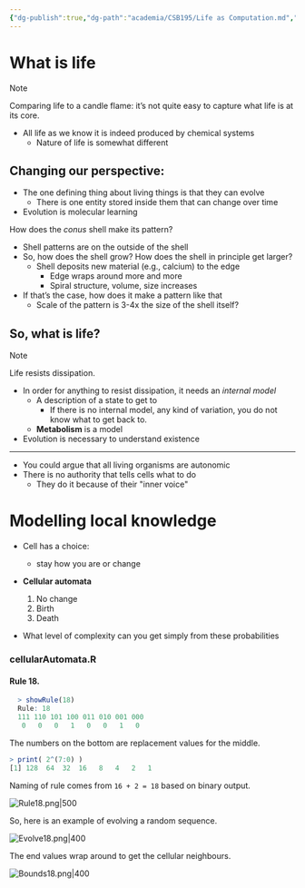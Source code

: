 ```yaml
---
{"dg-publish":true,"dg-path":"academia/CSB195/Life as Computation.md","permalink":"/academia/csb-195/life-as-computation/","created":"2023-10-18T16:22:02.399-04:00","updated":"2023-10-18T23:34:04.665-04:00"}
---
```


# What is life
> [!note]
> Comparing life to a candle flame: it’s not quite easy to capture what life is at its core.
- All life as we know it is indeed produced by chemical systems
    - Nature of life is somewhat different

## Changing our perspective:

- The one defining thing about living things is that they can evolve
    - There is one entity stored inside them that can change over time
- Evolution is molecular learning

How does the *conus* shell make its pattern?

- Shell patterns are on the outside of the shell
- So, how does the shell grow? How does the shell in principle get larger?
    - Shell deposits new material (e.g., calcium) to the edge
        - Edge wraps around more and more
        - Spiral structure, volume, size increases
- If that’s the case, how does it make a pattern like that
    - Scale of the pattern is 3-4x the size of the shell itself?

## So, what is life?

>[!note]
>Life resists dissipation.

- In order for anything to resist dissipation, it needs an *internal model*
	- A description of a state to get to
		- If there is no internal model, any kind of variation, you do not know what to get back to.
	- **Metabolism** is a model
- Evolution is necessary to understand existence
---
- You could argue that all living organisms are autonomic
- There is no authority that tells cells what to do
	- They do it because of their "inner voice"

# Modelling local knowledge
- Cell has a choice:
	- stay how you are or change

- **Cellular automata**
	1. No change
	2. Birth
	3. Death
- What level of complexity can you get simply from these probabilities

### cellularAutomata.R
#### Rule 18.

```R
  > showRule(18)
  Rule: 18
  111 110 101 100 011 010 001 000
   0   0   0   1   0   0   1   0  
```
The numbers on the bottom are replacement values for the middle.

```R
> print( 2^(7:0) )
[1] 128  64  32  16   8   4   2   1
```
Naming of rule comes from `16 + 2 = 18` based on binary output.

![Rule18.png|500](/img/user/Files/Rule18.png)

So, here is an example of evolving a random sequence.

![Evolve18.png|400](/img/user/Files/Evolve18.png)

The end values wrap around to get the cellular neighbours.

![Bounds18.png|400](/img/user/Files/Bounds18.png)